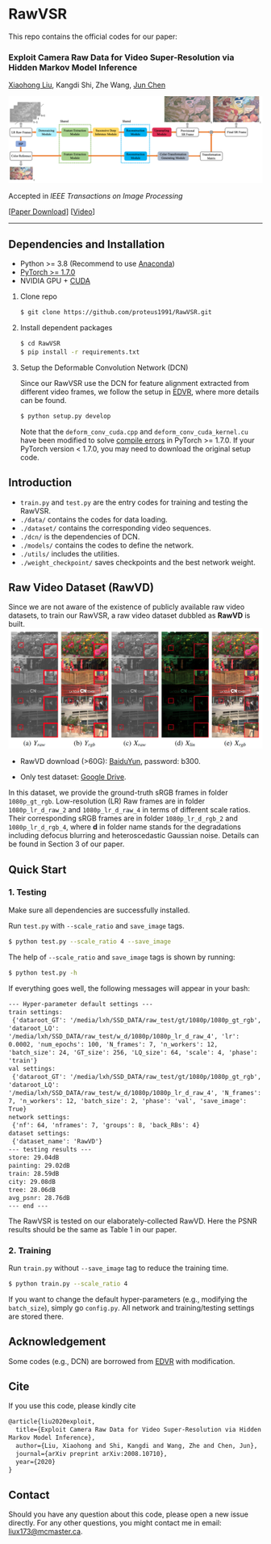 # RawVSR
This repo contains the official codes for our paper:

### Exploit Camera Raw Data for Video Super-Resolution via Hidden Markov Model Inference
[Xiaohong Liu](https://xiaohongliu.ca), Kangdi Shi, Zhe Wang, [Jun Chen](http://www.ece.mcmaster.ca/~junchen/)

![plot](./assets/RawVSR.png)

Accepted in _IEEE Transactions on Image Processing_

[[Paper Download](https://arxiv.org/abs/2008.10710)]   [[Video](./assets/RAW_VSR_Video.mp4)]
___


## Dependencies and Installation
- Python >= 3.8 (Recommend to use [Anaconda](https://www.anaconda.com/download/#linux))
- [PyTorch >= 1.7.0](https://pytorch.org/)
- NVIDIA GPU + [CUDA](https://developer.nvidia.com/cuda-downloads)

1. Clone repo
    ```bash
    $ git clone https://github.com/proteus1991/RawVSR.git
    ```
1. Install dependent packages

    ```bash
    $ cd RawVSR
    $ pip install -r requirements.txt
    ```
1. Setup the Deformable Convolution Network (DCN)
   
    Since our RawVSR use the DCN for feature alignment extracted from different video frames, we follow the setup in [EDVR](https://github.com/xinntao/EDVR#wrench-dependencies-and-installation), where more details can be found.
    ```bash
    $ python setup.py develop
    ```
   
    Note that the ```deform_conv_cuda.cpp``` and ```deform_conv_cuda_kernel.cu``` have been modified to solve [compile errors](https://github.com/open-mmlab/mmediting/issues/84) in PyTorch >= 1.7.0. If your PyTorch version < 1.7.0, you may need to download the original setup code.

## Introduction
- ```train.py``` and ```test.py``` are the entry codes for training and testing the RawVSR.
- ```./data/``` contains the codes for data loading.
- ```./dataset/``` contains the corresponding video sequences.
- ```./dcn/``` is the dependencies of DCN.
- ```./models/``` contains the codes to define the network.
- ```./utils/``` includes the utilities.
- ```./weight_checkpoint/``` saves checkpoints and the best network weight. 

## Raw Video Dataset (RawVD)
Since we are not aware of the existence of publicly available raw video datasets, to train our RawVSR, 
a raw video dataset dubbled as **RawVD** is built.
![plot](./assets/dataset.png)

- RawVD download (>60G): [BaiduYun](https://pan.baidu.com/s/1ZMOXxiCE1K1RqfdMamWjXg), password: b300.

- Only test dataset: [Google Drive](https://drive.google.com/file/d/1N2rX52lU175-7KsffSAPl-qUuX8iJ_WB/view?usp=sharing).
   

In this dataset, we provide the ground-truth sRGB frames in folder ```1080p_gt_rgb```. Low-resolution (LR) Raw frames are in folder ```1080p_lr_d_raw_2``` and ```1080p_lr_d_raw_4``` in terms of different scale ratios.
Their corresponding sRGB frames are in folder ```1080p_lr_d_rgb_2``` and ```1080p_lr_d_rgb_4```, where **d** in folder name stands for the degradations including defocus blurring and heteroscedastic Gaussian noise. 
Details can be found in Section 3 of our paper.

## Quick Start

### 1. Testing
Make sure all dependencies are successfully installed.

Run ```test.py``` with ```--scale_ratio``` and ```save_image``` tags.
```bash
$ python test.py --scale_ratio 4 --save_image
```
The help of ```--scale_ratio``` and ```save_image``` tags is shown by running:

```bash
$ python test.py -h
```

If everything goes well, the following messages will appear in your bash:

```
--- Hyper-parameter default settings ---
train settings:
 {'dataroot_GT': '/media/lxh/SSD_DATA/raw_test/gt/1080p/1080p_gt_rgb', 'dataroot_LQ': '/media/lxh/SSD_DATA/raw_test/w_d/1080p/1080p_lr_d_raw_4', 'lr': 0.0002, 'num_epochs': 100, 'N_frames': 7, 'n_workers': 12, 'batch_size': 24, 'GT_size': 256, 'LQ_size': 64, 'scale': 4, 'phase': 'train'}
val settings:
 {'dataroot_GT': '/media/lxh/SSD_DATA/raw_test/gt/1080p/1080p_gt_rgb', 'dataroot_LQ': '/media/lxh/SSD_DATA/raw_test/w_d/1080p/1080p_lr_d_raw_4', 'N_frames': 7, 'n_workers': 12, 'batch_size': 2, 'phase': 'val', 'save_image': True}
network settings:
 {'nf': 64, 'nframes': 7, 'groups': 8, 'back_RBs': 4}
dataset settings:
 {'dataset_name': 'RawVD'}
--- testing results ---
store: 29.04dB
painting: 29.02dB
train: 28.59dB
city: 29.08dB
tree: 28.06dB
avg_psnr: 28.76dB
--- end ---

```
The RawVSR is tested on our elaborately-collected RawVD. Here the PSNR results should be the same as Table 1 in our paper.


### 2. Training
Run ```train.py``` without ```--save_image``` tag to reduce the training time.
```bash
$ python train.py --scale_ratio 4
```
If you want to change the default hyper-parameters (e.g., modifying the ```batch_size```), simply go ```config.py```. All network and training/testing settings are stored there.

## Acknowledgement
Some codes (e.g., DCN) are borrowed from [EDVR](https://github.com/xinntao/EDVR#wrench-dependencies-and-installation) with modification.


## Cite
If you use this code, please kindly cite
```
@article{liu2020exploit,
  title={Exploit Camera Raw Data for Video Super-Resolution via Hidden Markov Model Inference},
  author={Liu, Xiaohong and Shi, Kangdi and Wang, Zhe and Chen, Jun},
  journal={arXiv preprint arXiv:2008.10710},
  year={2020}
}
```

## Contact
Should you have any question about this code, please open a new issue directly. For any other questions, you might contact me in email: liux173@mcmaster.ca.